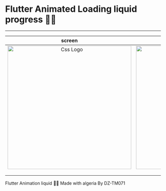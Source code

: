 # Flutter Animated Loading liquid progress 🚀🔥
<hr>
<table>
<thead>
<tr>
<th align="center">screen</th>
<th align="center">screen</th>

</tr>
</thead>
<tbody>
<tr>

<td align="center">
  <a target="_blank" rel="" href="https://user-images.githubusercontent.com/69757558/136048126-609ca451-39fd-4b90-a47b-a5431b9e384d.gif">
        <img src="https://user-images.githubusercontent.com/69757558/136048126-609ca451-39fd-4b90-a47b-a5431b9e384d.gif" alt="Css Logo" with="200" height="400"/>

  </a></td>

<td align="center">
  <a target="_blank" rel="" href="https://user-images.githubusercontent.com/69757558/136047748-9785cd64-9667-4c17-8d89-328a6632f817.gif">
        <img src="https://user-images.githubusercontent.com/69757558/136047748-9785cd64-9667-4c17-8d89-328a6632f817.gif" alt="Css Logo" with="200" height="400"/>

  </a></td>
  
</tr>
</tbody>
</table>


Flutter Animation liquid 🐱‍👤 Made with algeria By DZ-TM071
